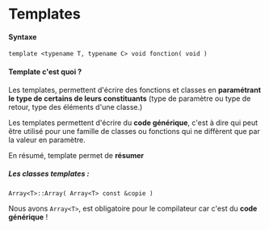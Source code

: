 # Templates
#### Syntaxe 

`template <typename T, typename C> void fonction( void )`

#### Template c'est quoi ?

Les templates, permettent d'écrire des fonctions et classes en **paramétrant le type de certains de leurs constituants**
(type de paramètre ou type de retour, type des éléments d'une classe.)

Les templates permettent d'écrire du **code générique**, c'est à dire qui peut être utilisé pour une famille de classes ou fonctions qui ne diffèrent que par la valeur en paramètre.

En résumé, template permet de **résumer**

##### Les classes templates :

`Array<T>::Array( Array<T> const &copie )`

Nous avons `Array<T>`, est obligatoire pour le compilateur car c'est du **code générique** !